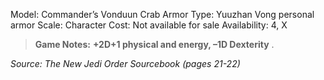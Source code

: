 
Model: Commander’s Vonduun Crab Armor
Type: Yuuzhan Vong personal armor
Scale: Character
Cost: Not available for sale
Availability: 4, X

> **Game Notes:** 
>  **+2D+1 physical and energy, –1D Dexterity** .

*Source: The New Jedi Order Sourcebook (pages 21-22)*



